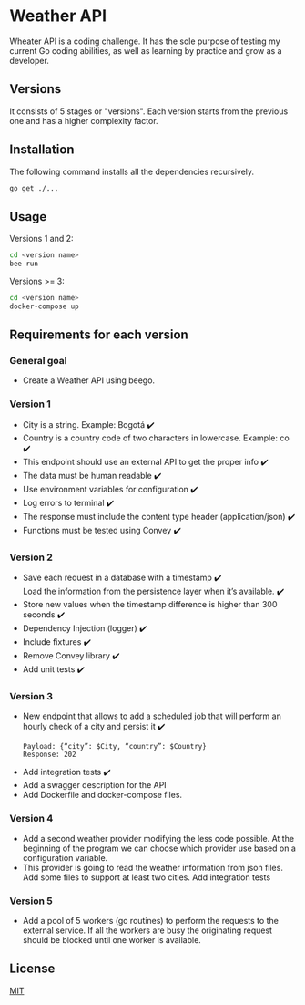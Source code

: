 # Weather API

Wheater API is a coding challenge.
It has the sole purpose of testing my current Go coding abilities, as well as learning by practice and grow as a developer.

## Versions

It consists of 5 stages or "versions". Each version starts from the previous one and has a higher complexity factor.

## Installation

The following command installs all the dependencies recursively.

```bash
go get ./...
```

## Usage

Versions 1 and 2:

```bash
cd <version name>
bee run
```

Versions >= 3:

```bash
cd <version name>
docker-compose up
```

## Requirements for each version

### General goal

- Create a Weather API using beego.

### Version 1

- City is a string. Example: Bogotá ✔️
- Country is a country code of two characters in lowercase. Example: co ✔️
- This endpoint should use an external API to get the proper info ✔️
- The data must be human readable ✔️
- Use environment variables for configuration ✔️
- Log errors to terminal ✔️
- The response must include the content type header (application/json) ✔️
- Functions must be tested using Convey ✔️

### Version 2

- Save each request in a database with a timestamp ✔️  
  Load the information from the persistence layer when it’s available. ✔️
- Store new values when the timestamp difference is higher than 300 seconds ✔️
- Dependency Injection (logger) ✔️
- Include fixtures ✔️
- Remove Convey library ✔️
- Add unit tests ✔️

### Version 3

- New endpoint that allows to add a scheduled job that will perform an hourly check of a city and persist it ✔️
  ```PUT /scheduler/weather
  Payload: {“city”: $City, “country”: $Country}
  Response: 202
- Add integration tests ✔️
- Add a swagger description for the API
- Add Dockerfile and docker-compose files.

### Version 4

- Add a second weather provider modifying the less code possible. At the beginning of the program we can choose which provider use based on a configuration variable.
- This provider is going to read the weather information from json files. Add some files to support at least two cities.
  Add integration tests

### Version 5

- Add a pool of 5 workers (go routines) to perform the requests to the external service. If all the workers are busy the originating request should be blocked until one worker is available.

## License

[MIT](https://choosealicense.com/licenses/mit/)

